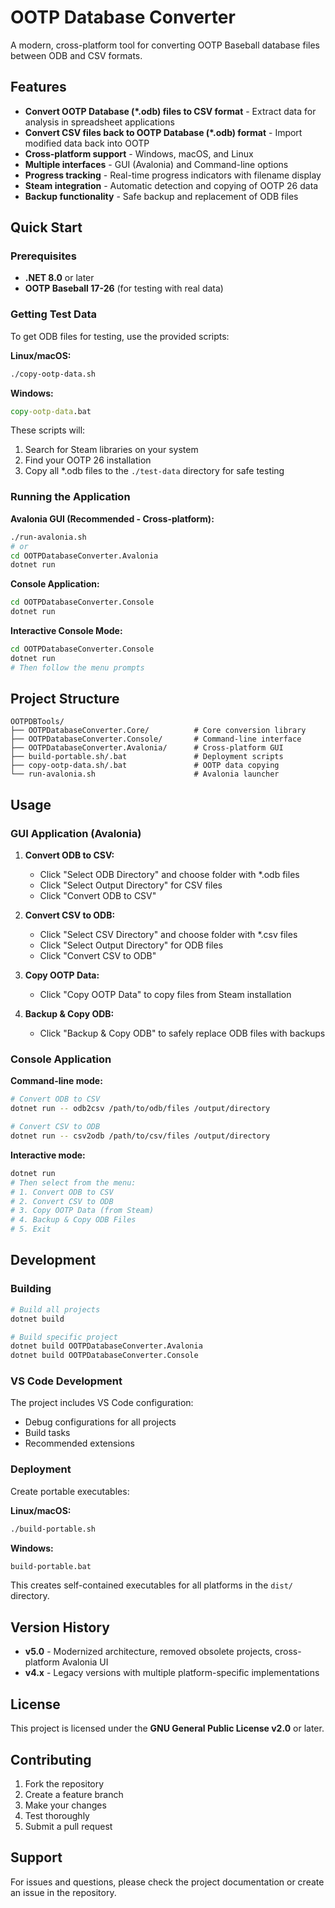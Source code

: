 # OOTP Database Converter

A modern, cross-platform tool for converting OOTP Baseball database files between ODB and CSV formats.

## Features

- **Convert OOTP Database (*.odb) files to CSV format** - Extract data for analysis in spreadsheet applications
- **Convert CSV files back to OOTP Database (*.odb) format** - Import modified data back into OOTP
- **Cross-platform support** - Windows, macOS, and Linux
- **Multiple interfaces** - GUI (Avalonia) and Command-line options
- **Progress tracking** - Real-time progress indicators with filename display
- **Steam integration** - Automatic detection and copying of OOTP 26 data
- **Backup functionality** - Safe backup and replacement of ODB files

## Quick Start

### Prerequisites

- **.NET 8.0** or later
- **OOTP Baseball 17-26** (for testing with real data)

### Getting Test Data

To get ODB files for testing, use the provided scripts:

**Linux/macOS:**
```bash
./copy-ootp-data.sh
```

**Windows:**
```cmd
copy-ootp-data.bat
```

These scripts will:
1. Search for Steam libraries on your system
2. Find your OOTP 26 installation
3. Copy all *.odb files to the `./test-data` directory for safe testing

### Running the Application

**Avalonia GUI (Recommended - Cross-platform):**
```bash
./run-avalonia.sh
# or
cd OOTPDatabaseConverter.Avalonia
dotnet run
```

**Console Application:**
```bash
cd OOTPDatabaseConverter.Console
dotnet run
```

**Interactive Console Mode:**
```bash
cd OOTPDatabaseConverter.Console
dotnet run
# Then follow the menu prompts
```

## Project Structure

```
OOTPDBTools/
├── OOTPDatabaseConverter.Core/          # Core conversion library
├── OOTPDatabaseConverter.Console/       # Command-line interface
├── OOTPDatabaseConverter.Avalonia/      # Cross-platform GUI
├── build-portable.sh/.bat               # Deployment scripts
├── copy-ootp-data.sh/.bat               # OOTP data copying
└── run-avalonia.sh                      # Avalonia launcher
```

## Usage

### GUI Application (Avalonia)

1. **Convert ODB to CSV:**
   - Click "Select ODB Directory" and choose folder with *.odb files
   - Click "Select Output Directory" for CSV files
   - Click "Convert ODB to CSV"

2. **Convert CSV to ODB:**
   - Click "Select CSV Directory" and choose folder with *.csv files
   - Click "Select Output Directory" for ODB files
   - Click "Convert CSV to ODB"

3. **Copy OOTP Data:**
   - Click "Copy OOTP Data" to copy files from Steam installation

4. **Backup & Copy ODB:**
   - Click "Backup & Copy ODB" to safely replace ODB files with backups

### Console Application

**Command-line mode:**
```bash
# Convert ODB to CSV
dotnet run -- odb2csv /path/to/odb/files /output/directory

# Convert CSV to ODB
dotnet run -- csv2odb /path/to/csv/files /output/directory
```

**Interactive mode:**
```bash
dotnet run
# Then select from the menu:
# 1. Convert ODB to CSV
# 2. Convert CSV to ODB
# 3. Copy OOTP Data (from Steam)
# 4. Backup & Copy ODB Files
# 5. Exit
```

## Development

### Building

```bash
# Build all projects
dotnet build

# Build specific project
dotnet build OOTPDatabaseConverter.Avalonia
dotnet build OOTPDatabaseConverter.Console
```

### VS Code Development

The project includes VS Code configuration:
- Debug configurations for all projects
- Build tasks
- Recommended extensions

### Deployment

Create portable executables:

**Linux/macOS:**
```bash
./build-portable.sh
```

**Windows:**
```cmd
build-portable.bat
```

This creates self-contained executables for all platforms in the `dist/` directory.

## Version History

- **v5.0** - Modernized architecture, removed obsolete projects, cross-platform Avalonia UI
- **v4.x** - Legacy versions with multiple platform-specific implementations

## License

This project is licensed under the **GNU General Public License v2.0** or later.

## Contributing

1. Fork the repository
2. Create a feature branch
3. Make your changes
4. Test thoroughly
5. Submit a pull request

## Support

For issues and questions, please check the project documentation or create an issue in the repository.
